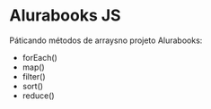 # Alurabooks JS

Páticando métodos de arraysno projeto Alurabooks:

- forEach()
- map()
- filter()
- sort()
- reduce()
